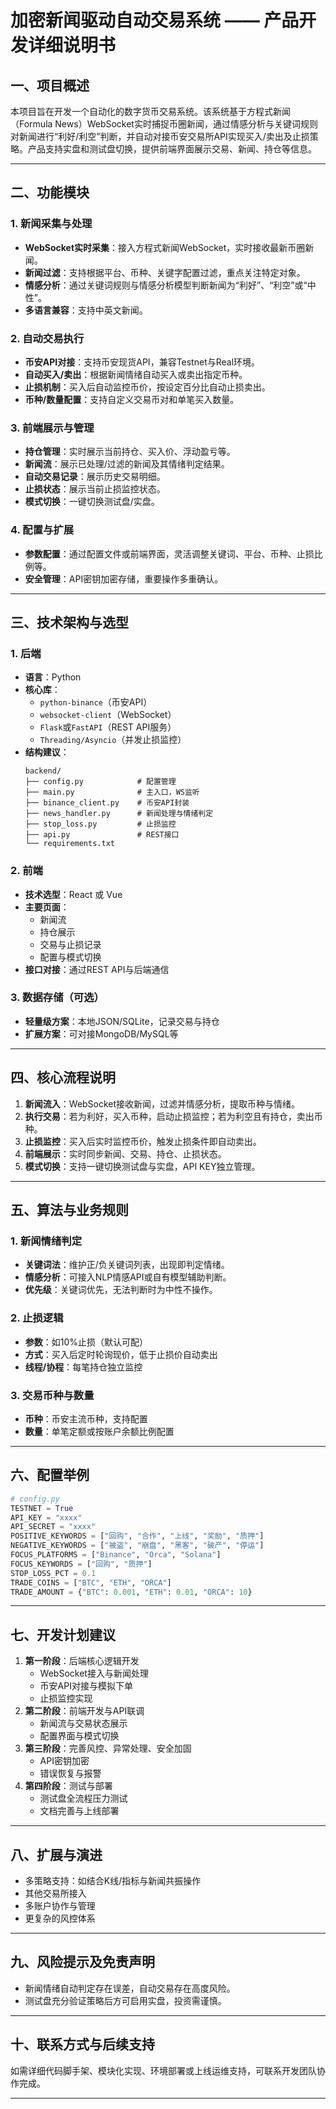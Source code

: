 # 加密新闻驱动自动交易系统 —— 产品开发详细说明书

## 一、项目概述

本项目旨在开发一个自动化的数字货币交易系统。该系统基于方程式新闻（Formula News）WebSocket实时捕捉币圈新闻，通过情感分析与关键词规则对新闻进行“利好/利空”判断，并自动对接币安交易所API实现买入/卖出及止损策略。产品支持实盘和测试盘切换，提供前端界面展示交易、新闻、持仓等信息。

---

## 二、功能模块

### 1. 新闻采集与处理

- **WebSocket实时采集**：接入方程式新闻WebSocket，实时接收最新币圈新闻。
- **新闻过滤**：支持根据平台、币种、关键字配置过滤，重点关注特定对象。
- **情感分析**：通过关键词规则与情感分析模型判断新闻为“利好”、“利空”或“中性”。
- **多语言兼容**：支持中英文新闻。

### 2. 自动交易执行

- **币安API对接**：支持币安现货API，兼容Testnet与Real环境。
- **自动买入/卖出**：根据新闻情绪自动买入或卖出指定币种。
- **止损机制**：买入后自动监控币价，按设定百分比自动止损卖出。
- **币种/数量配置**：支持自定义交易币对和单笔买入数量。

### 3. 前端展示与管理

- **持仓管理**：实时展示当前持仓、买入价、浮动盈亏等。
- **新闻流**：展示已处理/过滤的新闻及其情绪判定结果。
- **自动交易记录**：展示历史交易明细。
- **止损状态**：展示当前止损监控状态。
- **模式切换**：一键切换测试盘/实盘。

### 4. 配置与扩展

- **参数配置**：通过配置文件或前端界面，灵活调整关键词、平台、币种、止损比例等。
- **安全管理**：API密钥加密存储，重要操作多重确认。

---

## 三、技术架构与选型

### 1. 后端

- **语言**：Python
- **核心库**：
  - `python-binance`（币安API）
  - `websocket-client`（WebSocket）
  - `Flask`或`FastAPI`（REST API服务）
  - `Threading/Asyncio`（并发止损监控）
- **结构建议**：
  ```
  backend/
  ├── config.py            # 配置管理
  ├── main.py              # 主入口，WS监听
  ├── binance_client.py    # 币安API封装
  ├── news_handler.py      # 新闻处理与情绪判定
  ├── stop_loss.py         # 止损监控
  ├── api.py               # REST接口
  └── requirements.txt
  ```

### 2. 前端

- **技术选型**：React 或 Vue
- **主要页面**：
  - 新闻流
  - 持仓展示
  - 交易与止损记录
  - 配置与模式切换
- **接口对接**：通过REST API与后端通信

### 3. 数据存储（可选）

- **轻量级方案**：本地JSON/SQLite，记录交易与持仓
- **扩展方案**：可对接MongoDB/MySQL等

---

## 四、核心流程说明

1. **新闻流入**：WebSocket接收新闻，过滤并情感分析，提取币种与情绪。
2. **执行交易**：若为利好，买入币种，启动止损监控；若为利空且有持仓，卖出币种。
3. **止损监控**：买入后实时监控币价，触发止损条件即自动卖出。
4. **前端展示**：实时同步新闻、交易、持仓、止损状态。
5. **模式切换**：支持一键切换测试盘与实盘，API KEY独立管理。

---

## 五、算法与业务规则

### 1. 新闻情绪判定

- **关键词法**：维护正/负关键词列表，出现即判定情绪。
- **情感分析**：可接入NLP情感API或自有模型辅助判断。
- **优先级**：关键词优先，无法判断时为中性不操作。

### 2. 止损逻辑

- **参数**：如10%止损（默认可配）
- **方式**：买入后定时轮询现价，低于止损价自动卖出
- **线程/协程**：每笔持仓独立监控

### 3. 交易币种与数量

- **币种**：币安主流币种，支持配置
- **数量**：单笔定额或按账户余额比例配置

---

## 六、配置举例

```python
# config.py
TESTNET = True
API_KEY = "xxxx"
API_SECRET = "xxxx"
POSITIVE_KEYWORDS = ["回购", "合作", "上线", "奖励", "质押"]
NEGATIVE_KEYWORDS = ["被盗", "崩盘", "黑客", "破产", "停运"]
FOCUS_PLATFORMS = ["Binance", "Orca", "Solana"]
FOCUS_KEYWORDS = ["回购", "质押"]
STOP_LOSS_PCT = 0.1
TRADE_COINS = ["BTC", "ETH", "ORCA"]
TRADE_AMOUNT = {"BTC": 0.001, "ETH": 0.01, "ORCA": 10}
```

---

## 七、开发计划建议

1. **第一阶段**：后端核心逻辑开发
   - WebSocket接入与新闻处理
   - 币安API对接与模拟下单
   - 止损监控实现
2. **第二阶段**：前端开发与API联调
   - 新闻流与交易状态展示
   - 配置界面与模式切换
3. **第三阶段**：完善风控、异常处理、安全加固
   - API密钥加密
   - 错误恢复与报警
4. **第四阶段**：测试与部署
   - 测试盘全流程压力测试
   - 文档完善与上线部署

---

## 八、扩展与演进

- 多策略支持：如结合K线/指标与新闻共振操作
- 其他交易所接入
- 多账户协作与管理
- 更复杂的风控体系

---

## 九、风险提示及免责声明

- 新闻情绪自动判定存在误差，自动交易存在高度风险。
- 测试盘充分验证策略后方可启用实盘，投资需谨慎。

---

## 十、联系方式与后续支持

如需详细代码脚手架、模块化实现、环境部署或上线运维支持，可联系开发团队协作完成。

---